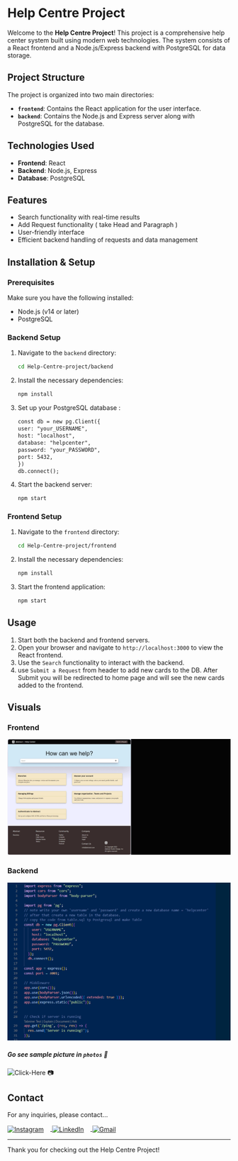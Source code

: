 # Help Centre Project

Welcome to the **Help Centre Project**! This project is a comprehensive help center system built using modern web technologies. The system consists of a React frontend and a Node.js/Express backend with PostgreSQL for data storage.

## Project Structure

The project is organized into two main directories:

- **`frontend`**: Contains the React application for the user interface.
- **`backend`**: Contains the Node.js and Express server along with PostgreSQL for the database.

## Technologies Used

- **Frontend**: React
- **Backend**: Node.js, Express
- **Database**: PostgreSQL

## Features

- Search functionality with real-time results
- Add Request functionality ( take Head and Paragraph )
- User-friendly interface
- Efficient backend handling of requests and data management

## Installation & Setup

### Prerequisites

Make sure you have the following installed:

- Node.js (v14 or later)
- PostgreSQL

### Backend Setup

1. Navigate to the `backend` directory:

    ```bash
    cd Help-Centre-project/backend
    ```

2. Install the necessary dependencies:

    ```bash
    npm install
    ```

3. Set up your PostgreSQL database :

    ```
    const db = new pg.Client({
    user: "your_USERNAME", 
    host: "localhost",
    database: "helpcenter",
    password: "your_PASSWORD",
    port: 5432,
    }) 
    db.connect();
   ```
 

4. Start the backend server:
    ```bash
    npm start
   ```

### Frontend Setup

1. Navigate to the `frontend` directory:

    ```bash
    cd Help-Centre-project/frontend
    ```

2. Install the necessary dependencies:

    ```bash
    npm install
    ```

3. Start the frontend application:

    ```bash
    npm start
    ```

## Usage

1. Start both the backend and frontend servers.
2. Open your browser and navigate to `http://localhost:3000` to view the React frontend.
3. Use the `Search` functionality to interact with the backend.
4. use `Submit a Request` from header to add new cards to the DB. After Submit you will be redirected to home page and will see the new cards added to the frontend.

## Visuals

### Frontend

![Frontend Screenshot](https://github.com/sahil1476/Help-Center-project/blob/main/photos/webpage.gif?raw=true)

### Backend

![Backend Screenshot](https://github.com/sahil1476/Help-Center-project/blob/main/photos/backendcode.gif?raw=true)


##### Go see sample picture in `photos` 📁 
![Click-Here 📷](https://github.com/sahil1476/Help-Center-project/tree/main/photos)


## Contact


For any inquiries, please contact...


<a href="https://www.instagram.com/ssahilsharma_/" target="_blank">
  <img src="https://img.icons8.com/color/50/000000/instagram-new.png" alt="Instagram" style="vertical-align: middle; margin-right: 15px;"/>
</a>
<a href="https://www.linkedin.com/in/sahil-sharma-34989519a/" target="_blank">
  <img src="https://img.icons8.com/color/50/000000/linkedin.png" alt="LinkedIn" style="vertical-align: middle; margin-right: 15px;"/>
</a>
<a href="mailto:krsahilsharma07@gmail.com" target="_blank">
  <img src="https://img.icons8.com/color/50/000000/gmail.png" alt="Gmail" style="vertical-align: middle;"/>
</a>

---

Thank you for checking out the Help Centre Project!
